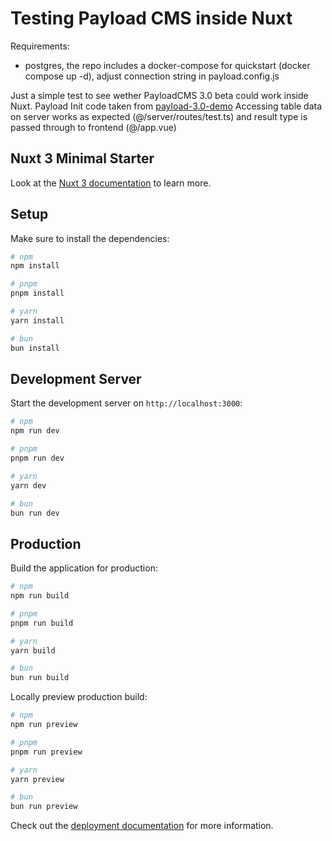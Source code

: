 # Testing Payload CMS inside Nuxt 

Requirements:
+ postgres, the repo includes a docker-compose for quickstart (docker compose up -d), adjust connection string in payload.config.js

Just a simple test to see wether PayloadCMS 3.0 beta could work inside Nuxt. Payload Init code taken from [payload-3.0-demo](https://github.com/payloadcms/payload-3.0-demo)
Accessing table data on server works as expected (@/server/routes/test.ts) and result type is passed through to frontend (@/app.vue)

## Nuxt 3 Minimal Starter

Look at the [Nuxt 3 documentation](https://nuxt.com/docs/getting-started/introduction) to learn more.

## Setup

Make sure to install the dependencies:

```bash
# npm
npm install

# pnpm
pnpm install

# yarn
yarn install

# bun
bun install
```

## Development Server

Start the development server on `http://localhost:3000`:

```bash
# npm
npm run dev

# pnpm
pnpm run dev

# yarn
yarn dev

# bun
bun run dev
```

## Production

Build the application for production:

```bash
# npm
npm run build

# pnpm
pnpm run build

# yarn
yarn build

# bun
bun run build
```

Locally preview production build:

```bash
# npm
npm run preview

# pnpm
pnpm run preview

# yarn
yarn preview

# bun
bun run preview
```

Check out the [deployment documentation](https://nuxt.com/docs/getting-started/deployment) for more information.
